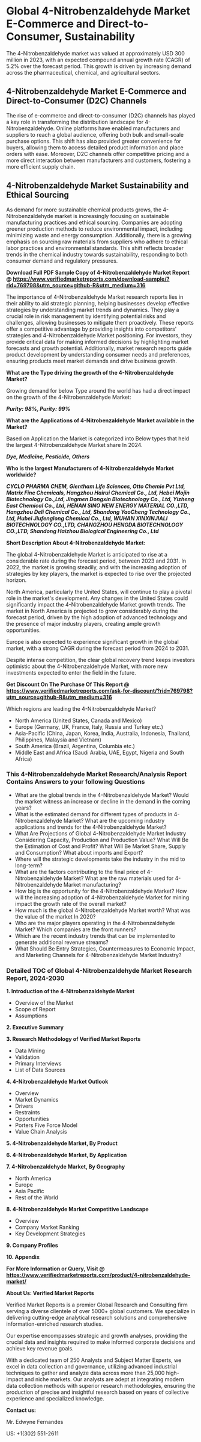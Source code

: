 <h1>Global 4-Nitrobenzaldehyde Market E-Commerce and Direct-to-Consumer, Sustainability</h1><p class=""><p>The 4-Nitrobenzaldehyde market was valued at approximately USD 300 million in 2023, with an expected compound annual growth rate (CAGR) of 5.2% over the forecast period. This growth is driven by increasing demand across the pharmaceutical, chemical, and agricultural sectors.</p><h2>4-Nitrobenzaldehyde Market E-Commerce and Direct-to-Consumer (D2C) Channels</h2><p>The rise of e-commerce and direct-to-consumer (D2C) channels has played a key role in transforming the distribution landscape for 4-Nitrobenzaldehyde. Online platforms have enabled manufacturers and suppliers to reach a global audience, offering both bulk and small-scale purchase options. This shift has also provided greater convenience for buyers, allowing them to access detailed product information and place orders with ease. Moreover, D2C channels offer competitive pricing and a more direct interaction between manufacturers and customers, fostering a more efficient supply chain.</p><h2>4-Nitrobenzaldehyde Market Sustainability and Ethical Sourcing</h2><p>As demand for more sustainable chemical products grows, the 4-Nitrobenzaldehyde market is increasingly focusing on sustainable manufacturing practices and ethical sourcing. Companies are adopting greener production methods to reduce environmental impact, including minimizing waste and energy consumption. Additionally, there is a growing emphasis on sourcing raw materials from suppliers who adhere to ethical labor practices and environmental standards. This shift reflects broader trends in the chemical industry towards sustainability, responding to both consumer demand and regulatory pressures.</p></p><p class=""><strong>Download Full PDF Sample Copy of 4-Nitrobenzaldehyde Market Report @ <a href="https://www.verifiedmarketreports.com/download-sample/?rid=769798&utm_source=github-R&utm_medium=316" target="_blank">https://www.verifiedmarketreports.com/download-sample/?rid=769798&utm_source=github-R&utm_medium=316</a></strong></p><p>The importance of&nbsp;4-Nitrobenzaldehyde Market research reports lies in their ability to aid strategic planning, helping businesses develop effective strategies by understanding market trends and dynamics. They play a crucial role in risk management by identifying potential risks and challenges, allowing businesses to mitigate them proactively. These reports offer a competitive advantage by providing insights into competitors' strategies and 4-Nitrobenzaldehyde Market positioning. For investors, they provide critical data for making informed decisions by highlighting market forecasts and growth potential. Additionally, market research reports guide product development by understanding consumer needs and preferences, ensuring products meet market demands and drive business growth.</p><p><strong>What are the&nbsp;Type driving the growth of the 4-Nitrobenzaldehyde Market?</strong></p><p id="" class="">Growing demand for below Type around the world has had a direct impact on the growth of the 4-Nitrobenzaldehyde Market:</p><p class=""><em><strong>Purity: 98%, Purity: 99%</strong></em></p><p class=""><strong>What are the&nbsp;Applications&nbsp;of 4-Nitrobenzaldehyde Market available in the Market?</strong></p><p id="" class="">Based on Application the Market is categorized into Below types that held the largest 4-Nitrobenzaldehyde Market share In 2024.</p><p class=""><em><strong>Dye, Medicine, Pesticide, Others</strong></em></p><p class=""><strong>Who is the largest Manufacturers of 4-Nitrobenzaldehyde Market worldwide?</strong></p><p><em><strong>CYCLO PHARMA CHEM, Glentham Life Sciences, Otto Chemie Pvt Ltd, Matrix Fine Chemicals, Hangzhou Hairui Chemical Co., Ltd, Hebei Mojin Biotechnology Co.,Ltd, Jingmen Dongxin Biotechnology Co., Ltd, Yizheng East Chemical Co., Ltd, HENAN SINO NEW ENERGY MATERIAL CO.,LTD, Hangzhou Deli Chemical Co., Ltd, Shandong YaoCheng Technology Co., Ltd, Hubei Jiufenglong Chemical Co., Ltd, WUHAN XINXINJIALI BIOTECHNOLOGY CO.,LTD, CHANGZHOU HENGDA BIOTECHNOLOGY CO.,LTD, Shandong Haizhou Biological Engineering Co., Ltd</strong></em></p><p id="" class=""><strong>Short Description About 4-Nitrobenzaldehyde Market:</strong></p><p>The global 4-Nitrobenzaldehyde Market is anticipated to rise at a considerable rate during the forecast period, between 2023 and 2031. In 2022, the market is growing steadily, and with the increasing adoption of strategies by key players, the market is expected to rise over the projected horizon.</p><p>North America, particularly the United States, will continue to play a pivotal role in the market's development. Any changes in the United States could significantly impact the 4-Nitrobenzaldehyde Market growth trends. The market in North America is projected to grow considerably during the forecast period, driven by the high adoption of advanced technology and the presence of major industry players, creating ample growth opportunities.</p><p>Europe is also expected to experience significant growth in the global market, with a strong CAGR during the forecast period from 2024 to 2031.</p><p>Despite intense competition, the clear global recovery trend keeps investors optimistic about the 4-Nitrobenzaldehyde Market, with more new investments expected to enter the field in the future.</p><p id="" class=""><strong>Get Discount On The Purchase Of This Report @ <a href="https://www.verifiedmarketreports.com/ask-for-discount/?rid=769798?utm_source=github-R&utm_medium=316" target="_blank">https://www.verifiedmarketreports.com/ask-for-discount/?rid=769798?utm_source=github-R&utm_medium=316</a></strong></p><p class="">Which regions are leading the 4-Nitrobenzaldehyde Market?</p><ul><li>North America (United States, Canada and Mexico)</li><li>Europe (Germany, UK, France, Italy, Russia and Turkey etc.)</li><li>Asia-Pacific (China, Japan, Korea, India, Australia, Indonesia, Thailand, Philippines, Malaysia and Vietnam)</li><li>South America (Brazil, Argentina, Columbia etc.)</li><li>Middle East and Africa (Saudi Arabia, UAE, Egypt, Nigeria and South Africa)</li></ul><h3 id="" class="">This 4-Nitrobenzaldehyde Market Research/Analysis Report Contains Answers to your following Questions</h3><ul><li>What are the global trends in the 4-Nitrobenzaldehyde Market? Would the market witness an increase or decline in the demand in the coming years?</li><li>What is the estimated demand for different types of products in 4-Nitrobenzaldehyde Market? What are the upcoming industry applications and trends for the 4-Nitrobenzaldehyde Market?</li><li>What Are Projections of Global 4-Nitrobenzaldehyde Market Industry Considering Capacity, Production and Production Value? What Will Be the Estimation of Cost and Profit? What Will Be Market Share, Supply and Consumption? What about imports and Export?</li><li>Where will the strategic developments take the industry in the mid to long-term?</li><li>What are the factors contributing to the final price of 4-Nitrobenzaldehyde Market? What are the raw materials used for 4-Nitrobenzaldehyde Market manufacturing?</li><li>How big is the opportunity for the 4-Nitrobenzaldehyde Market? How will the increasing adoption of 4-Nitrobenzaldehyde Market for mining impact the growth rate of the overall market?</li><li>How much is the global 4-Nitrobenzaldehyde Market worth? What was the value of the market In 2020?</li><li>Who are the major players operating in the 4-Nitrobenzaldehyde Market? Which companies are the front runners?</li><li>Which are the recent industry trends that can be implemented to generate additional revenue streams?</li><li>What Should Be Entry Strategies, Countermeasures to Economic Impact, and Marketing Channels for 4-Nitrobenzaldehyde Market Industry?</li></ul><h3 id="" class="">Detailed TOC of Global 4-Nitrobenzaldehyde Market Research Report, 2024-2030</h3><p id="" class=""><strong>1. Introduction of the 4-Nitrobenzaldehyde Market</strong></p><ul><li>Overview of the Market</li><li>Scope of Report</li><li>Assumptions</li></ul><p id="" class=""><strong>2. Executive Summary</strong></p><p id="" class=""><strong>3. Research Methodology of Verified Market Reports</strong></p><ul><li>Data Mining</li><li>Validation</li><li>Primary Interviews</li><li>List of Data Sources</li></ul><p id="" class=""><strong>4. 4-Nitrobenzaldehyde Market Outlook</strong></p><ul><li>Overview</li><li>Market Dynamics</li><li>Drivers</li><li>Restraints</li><li>Opportunities</li><li>Porters Five Force Model</li><li>Value Chain Analysis</li></ul><p id="" class=""><strong>5. 4-Nitrobenzaldehyde Market, By Product</strong></p><p id="" class=""><strong>6. 4-Nitrobenzaldehyde Market, By Application</strong></p><p id="" class=""><strong>7. 4-Nitrobenzaldehyde Market, By Geography</strong></p><ul><li>North America</li><li>Europe</li><li>Asia Pacific</li><li>Rest of the World</li></ul><p id="" class=""><strong>8. 4-Nitrobenzaldehyde Market Competitive Landscape</strong></p><ul><li>Overview</li><li>Company Market Ranking</li><li>Key Development Strategies</li></ul><p id="" class=""><strong>9. Company Profiles</strong></p><p id="" class=""><strong>10. Appendix</strong></p><p id="" class=""><strong>For More Information or Query, Visit @ <a href="https://www.verifiedmarketreports.com/product/4-nitrobenzaldehyde-market/" target="_blank">https://www.verifiedmarketreports.com/product/4-nitrobenzaldehyde-market/</a></strong></p><p id="" class=""><strong>About Us: Verified Market Reports</strong></p><p id="" class="">Verified Market Reports is a premier Global Research and Consulting firm serving a diverse clientele of over 5000+ global customers. We specialize in delivering cutting-edge analytical research solutions and comprehensive information-enriched research studies.</p><p id="" class="">Our expertise encompasses strategic and growth analyses, providing the crucial data and insights required to make informed corporate decisions and achieve key revenue goals.</p><p id="" class="">With a dedicated team of 250 Analysts and Subject Matter Experts, we excel in data collection and governance, utilizing advanced industrial techniques to gather and analyze data across more than 25,000 high-impact and niche markets. Our analysts are adept at integrating modern data collection methods with superior research methodologies, ensuring the production of precise and insightful research based on years of collective experience and specialized knowledge.</p><p id="" class=""><strong>Contact us:</strong></p><p id="" class="">Mr. Edwyne Fernandes</p><p id="" class="">US: +1(302) 551-2611</p>
